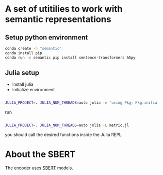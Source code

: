 # A set of utitilies to work with semantic representations

##  Setup python environment

```bash
conda create -n "semantic"
conda install pip
conda run -n semantic pip install sentence-transformers h5py 

```

## Julia setup
- Install julia
- Initialize environment
```bash

JULIA_PROJECT=. JULIA_NUM_THREADS=auto julia -e 'using Pkg; Pkg.initialize()'
```

run
```bash

JULIA_PROJECT=. JULIA_NUM_THREADS=auto julia -L metric.jl 
```

you should call the desired functions inside the Julia REPL


# About the SBERT

The encoder uses [SBERT](https://www.sbert.net/examples/training/multilingual/README.html) models.
